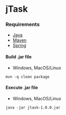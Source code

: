 # jTask

### Requirements
* [Java](https://openjdk.org/)  
* [Maven](https://maven.apache.org)  
* [Spring](https://spring.io)

#### Build .jar file
* Windows, MacOS/Linux
```
mvn -q clean package
```
#### Execute .jar file
* Windows, MacOS/Linux
```
java -jar jtask-1.0.0.jar
```
